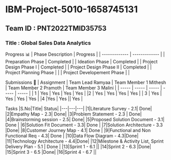 # IBM-Project-5010-1658745131 
## Team ID : PNT2022TMID35753

### Title : Global Sales Data Analytics
Progress 📊
| Phase Description  | Progress |
| ------------- | ------------- |
| Preparation Phase  | Completed  |
| Ideation Phase  | Completed |
| Project Design Phase I | Completed |
| Project Design Phase II | Completed |
| Project Planning Phase  | |
| Project Developement Phase | |

Submissions
👤
| Assignment  | Team Lead Ramyaa | Team Member 1 Mithesh | Team Member 2 Pramoth | Team Member 3 Malini |
| ----- | ----- | ----- | ----- | ----- |
| 1 | Yes | Yes | Yes | Yes |
|2 | Yes | Yes | Yes | Yes |
| 3 | Yes | Yes | Yes | Yes |
|4 |Yes | Yes || Yes |

Tasks
|S.No|Title| Status|
|---|---|---|
|1|Literature Survey - 2.1| Done|
|2|Empathy Map - 2.3| Done|
|3|Problem Statement - 2.3 | Done|
|4|Brainstorming session - 2.5| Done|
|5|Proposed Solution Document - 3.1| Done |
|6|Solution Fit Document - 3.3| Done |
|7|Solution Architecture - 3.3 |Done|
|8|Customer Journey Map - 4.1| Done |
|9|Functional and Non Functional Req - 4.3| Done |
|10|Data Flow Diagram - 4.3|Done| 
|11|Technology Architecture - 4.4|Done|
|12|Milestone & Activity List, Sprint Delivery Plan - 5.1 | Done |
|13|Sprint 1 - 6.1 ||
|14|Sprint 2 - 6.3 |Done|
|15|Sprint 3 - 6.5 |Done|
|16|Sprint 4 - 6.7 ||



